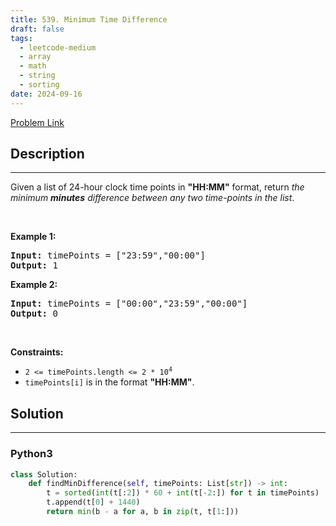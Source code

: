 ```yaml
---
title: 539. Minimum Time Difference
draft: false
tags: 
  - leetcode-medium
  - array
  - math
  - string
  - sorting
date: 2024-09-16
---
```


[Problem Link](https://leetcode.com/problems/minimum-time-difference/)

## Description

---
Given a list of 24-hour clock time points in <strong>&quot;HH:MM&quot;</strong> format, return <em>the minimum <b>minutes</b> difference between any two time-points in the list</em>.
<p>&nbsp;</p>
<p><strong class="example">Example 1:</strong></p>
<pre><strong>Input:</strong> timePoints = ["23:59","00:00"]
<strong>Output:</strong> 1
</pre><p><strong class="example">Example 2:</strong></p>
<pre><strong>Input:</strong> timePoints = ["00:00","23:59","00:00"]
<strong>Output:</strong> 0
</pre>
<p>&nbsp;</p>
<p><strong>Constraints:</strong></p>

<ul>
	<li><code>2 &lt;= timePoints.length &lt;= 2 * 10<sup>4</sup></code></li>
	<li><code>timePoints[i]</code> is in the format <strong>&quot;HH:MM&quot;</strong>.</li>
</ul>


## Solution

---
### Python3
``` py title='minimum-time-difference'
class Solution:
    def findMinDifference(self, timePoints: List[str]) -> int:
        t = sorted(int(t[:2]) * 60 + int(t[-2:]) for t in timePoints)
        t.append(t[0] + 1440)
        return min(b - a for a, b in zip(t, t[1:]))
```

